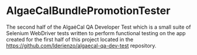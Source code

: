 # AlgaeCalBundlePromotionTester
The second half of the AlgaėCal QA Developer Test which is a small suite of Selenium WebDriver tests written 
to perform functional testing on the app created for the first half of this project located in the https://github.com/lderienzo/algaecal-qa-dev-test repository.
